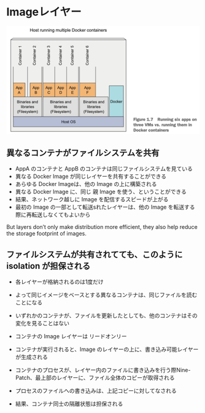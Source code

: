 # Imageレイヤー


![](2020-05-03-12-27-15.png)

## 異なるコンテナがファイルシステムを共有

- AppA のコンテナと AppB のコンテナは同じファイルシステムを見ている
- 異なる Docker Image が同じレイヤーを共有することができる
- あらゆる Docker Imageは、他の Image の上に構築される
- 異なる Docker Image に、同じ 親 Image を使う、ということができる
- 結果、ネットワーク越しに Image を配信するスピードが上がる
- 最初の Image の一部として転送sれたレイヤーは、他の Image を転送する際に再転送しなくてもよいから



But layers don’t only make distribution more efficient, they also help reduce the storage footprint of images. 



## ファイルシステムが共有されてても、このように isolation が担保される
- 各レイヤーが格納されるのは1度だけ
- よって同じイメージをベースとする異なるコンテナは、同じファイルを読むことになる
- いずれかのコンテナが、ファイルを更新したとしても、他のコンテナはその変化を見ることはない

- コンテナの Image レイヤーは リードオンリー
- コンテナが実行されると、Image のレイヤーの上に、書き込み可能レイヤーが生成される
- コンテナのプロセスが、レイヤー内のファイルに書き込みを行う際Nine-Patch、最上部のレイヤーに、ファイル全体のコピーが取得される
- プロセスのファイルへの書き込みは、上記コピーに対してなされる
- 結果、コンテナ同士の隔離状態は担保される

